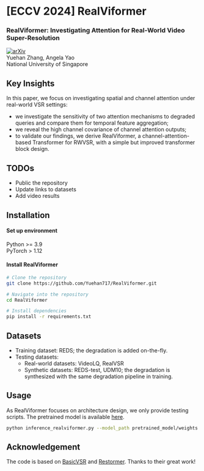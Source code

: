 # [ECCV 2024] RealViformer
### RealViformer: Investigating Attention for Real-World Video Super-Resolution
[![arXiv](https://img.shields.io/badge/arXiv-<INDEX>-<COLOR>.svg)](https://arxiv.org/abs/<INDEX>)    
Yuehan Zhang, Angela Yao  
National University of Singapore

## Key Insights
In this paper, we focus on investigating spatial and channel attention under real-world VSR settings:
- we investigate the sensitivity of two attention mechanisms to degraded queries and compare them for temporal feature aggregation;
- we reveal the high channel covariance of channel attention outputs;
- to validate our findings, we derive RealViformer, a channel-attention-based Transformer for RWVSR, with a simple but improved transformer block design.

## TODOs
- Public the repository
- Update links to datasets
- Add video results


## Installation
#### Set up environment
Python >= 3.9  
PyTorch > 1.12
#### Install RealViformer
```sh
# Clone the repository
git clone https://github.com/Yuehan717/RealViformer.git

# Navigate into the repository
cd RealViformer

# Install dependencies
pip install -r requirements.txt
```
## Datasets
- Training dataset: REDS; the degradation is added on-the-fly.
- Testing datasets:
  - Real-world datasets: VideoLQ, RealVSR
  - Synthetic datasets: REDS-test, UDM10; the degradation is synthesized with the same degradation pipeline in training.
## Usage
As RealViformer focuses on architecture design, we only provide testing scripts. The pretrained model is available [here](https://drive.google.com/drive/folders/1UzDfFSy5oELl7Z-umF_QhMQhUbUU378y?usp=sharing).
```sh
python inference_realviformer.py --model_path pretrained_model/weights.pth --input_path [path to video folder] --save_path results/ --interval 100
```

## Acknowledgement
The code is based on [BasicVSR](https://github.com/ckkelvinchan/BasicVSR-IconVSR) and [Restormer](https://github.com/swz30/Restormer). Thanks to their great work!


